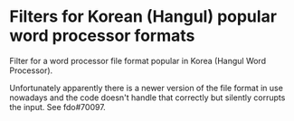 # Filters for Korean (Hangul) popular word processor formats

Filter for a word processor file format popular in Korea (Hangul Word Processor).

Unfortunately apparently there is a newer version of the file format
in use nowadays and the code doesn't handle that correctly but
silently corrupts the input. See fdo#70097.

